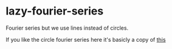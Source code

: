 # lazy-fourier-series
Fourier series but we use lines instead of circles.

If you like the circle fourier series here it's basicly a copy of [this](https://github.com/shiffman/Fourier-Drawings/blob/master/index.html)
